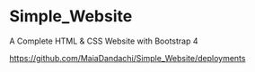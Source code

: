 # Simple_Website
A Complete HTML & CSS Website with Bootstrap 4

https://github.com/MaiaDandachi/Simple_Website/deployments
